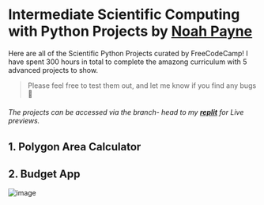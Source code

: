 # Intermediate Scientific Computing with Python Projects by [Noah Payne](https://github.com/noahpyn)

Here are all of the Scientific Python Projects curated by FreeCodeCamp! I have spent 300 hours in total to complete the amazong curriculum with 5 advanced projects to show. 

> Please feel free to test them out, and let me know if you find any bugs 🐛

###### The projects can be accessed via the branch-  head to my **[replit](https://replit.com/@noahpyn/Arithmetic-Formatter#main.py)** for Live previews.


## 1. Polygon Area Calculator 

## 2. Budget App

![image](https://user-images.githubusercontent.com/75100642/147188448-23a3a2e7-cc54-4db1-9dc1-b3c8478d80ee.png)
